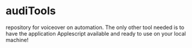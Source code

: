 # audiTools
repository for voiceover on automation.
The only other tool needed is to have the application Applescript available and ready to use on your local machine!

